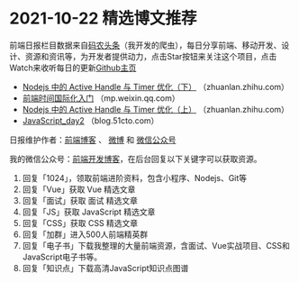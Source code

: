 # 2021-10-22 精选博文推荐

前端日报栏目数据来自[码农头条](http://hao.caibaojian.com.cn/)（我开发的爬虫），每日分享前端、移动开发、设计、资源和资讯等，为开发者提供动力，点击Star按钮来关注这个项目，点击Watch来收听每日的更新[Github主页](https://github.com/kujian/frontendDaily)
* [Nodejs 中的 Active Handle 与 Timer 优化（下）](https://zhuanlan.zhihu.com/p/424002755) （zhuanlan.zhihu.com）
* [前端时间国际化入门](https://mp.weixin.qq.com/s?__biz=Mzg4MTYwMzY1Mw==&mid=2247499715&idx=1&sn=28876d55fd2889db6a5edad113a90d02) （mp.weixin.qq.com）
* [Nodejs 中的 Active Handle 与 Timer 优化（上）](https://zhuanlan.zhihu.com/p/423993738) （zhuanlan.zhihu.com）
* [JavaScript_day2](https://blog.51cto.com/u_15399088/4277401) （blog.51cto.com）

日报维护作者：[前端博客](http://caibaojian.com.cn/) 、 [微博](http://weibo.com/kujian) 和 [微信公众号](https://open.weixin.qq.com/qr/code?username=caibaojian_com)

我的微信公众号：[前端开发博客](https://open.weixin.qq.com/qr/code?username=caibaojian_com)，在后台回复以下关键字可以获取资源。

1. 回复「1024」，领取前端进阶资料，包含小程序、Nodejs、Git等
2. 回复「Vue」获取 Vue 精选文章
3. 回复「面试」获取 面试 精选文章
4. 回复「JS」获取 JavaScript 精选文章
5. 回复「CSS」获取 CSS 精选文章
6. 回复「加群」进入500人前端精英群
7. 回复「电子书」下载我整理的大量前端资源，含面试、Vue实战项目、CSS和JavaScript电子书等。
8. 回复「知识点」下载高清JavaScript知识点图谱